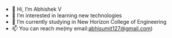 - 👋 Hi, I’m Abhishek V
- 👀 I’m interested in learning new technologies
- 🌱 I’m currently studying in New Horizon College of Engineering
- 📫 You can reach me(my email:abhisumit127@gmail.com)

<!---
Abhi-233/Abhi-233 is a ✨ special ✨ repository because its `README.md` (this file) appears on your GitHub profile.
You can click the Preview link to take a look at your changes.
--->
